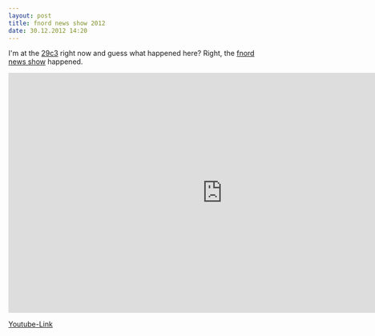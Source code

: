 ```yaml
---
layout: post
title: fnord news show 2012
date: 30.12.2012 14:20
---
```


I'm at the [29c3][] right now and guess what happened here? Right, the [fnord news show][] happened.

<iframe width="853" height="480" src="http://www.youtube.com/embed/X9PlIg5ZWZE" frameborder="0" allowfullscreen></iframe>

[Youtube-Link][]

[29c3]: https://events.ccc.de/congress/2012/wiki/Main_Page
[fnord news show]: http://events.ccc.de/congress/2012/Fahrplan/events/5198.en.html
[youtube-link]: http://www.youtube.com/watch?v=X9PlIg5ZWZE
